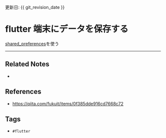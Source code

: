 更新日: {{ git_revision_date }}

# flutter 端末にデータを保存する
[shared_preferences](https://pub.dev/packages/shared_preferences)を使う


---
## Related Notes
- 

## References
- https://qiita.com/fukuit/items/0f385dde916cd7668c72

## Tags
- `#flutter` 